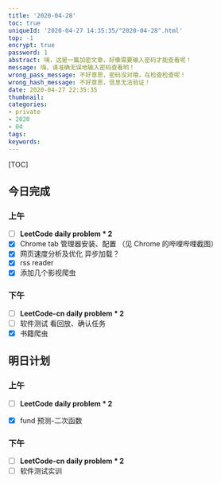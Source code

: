 ```yaml
---
title: '2020-04-28'
toc: true
uniqueId: '2020-04-27 14:35:35/"2020-04-28".html'
top: -1
encrypt: true
password: 1
abstract: 咦，这是一篇加密文章，好像需要输入密码才能查看呢！
message: 嗨，请准确无误地输入密码查看哟！
wrong_pass_message: 不好意思，密码没对哦，在检查检查呢！
wrong_hash_message: 不好意思，信息无法验证！
date: 2020-04-27 22:35:35
thumbnail:
categories:
- private
- 2020
- 04
tags:
keywords:
---
```



[TOC]

<!--more-->



## 今日完成

### 上午

- [ ] **LeetCode daily problem * 2**
- [x] Chrome tab 管理器安装、配置 （见 Chrome 的哔哩哔哩截图）
- [x] 网页速度分析及优化 异步加载？
- [x] rss reader
- [x] 添加几个影视爬虫

### 下午

- [ ] **LeetCode-cn daily problem * 2**
- [ ] 软件测试 看回放、确认任务
- [x] 书籍爬虫

## 明日计划

### 上午

- [ ] **LeetCode daily problem * 2**
- [x] fund 预测-二次函数



### 下午

- [ ] **LeetCode-cn daily problem * 2**
- [ ] 软件测试实训
